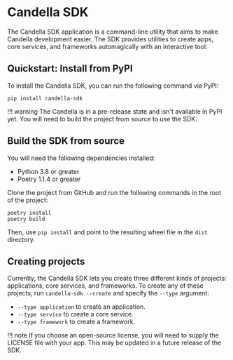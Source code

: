 # Candella SDK

The Candella SDK application is a command-line utility that aims to make Candella development easier. The SDK provides utilities to create apps, core services, and frameworks automagically with an interactive tool.

## Quickstart: Install from PyPI

To install the Candella SDK, you can run the following command via PyPI:

```
pip install candella-sdk
```

!!! warning
    The Candella is in a pre-release state and isn't available in PyPI yet. You will need to build the project from source to use the SDK.

## Build the SDK from source

You will need the following dependencies installed:

- Python 3.8 or greater
- Poetry 1.1.4 or greater

Clone the project from GitHub and run the following commands in the root of the project:

```
poetry install
poetry build
```

Then, use `pip install` and point to the resulting wheel file in the `dist` directory.

## Creating projects

Currently, the Candella SDK lets you create three different kinds of projects: applications, core services, and frameworks. To create any of these projects, run `candella-sdk --create` and specify the `--type` argument:

- `--type application` to create an application.
- `--type service` to create a core service.
- `--type framework` to create a framework.

!!! note
    If you choose an open-source license, you will need to supply the LICENSE file with your app. This may be updated in a future release of the SDK.